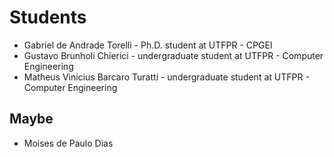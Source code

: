 # Students

- Gabriel de Andrade Torelli - Ph.D. student at UTFPR - CPGEI
- Gustavo Brunholi Chierici - undergraduate student at UTFPR - Computer Engineering
- Matheus Vinicius Barcaro Turatti - undergraduate student at UTFPR - Computer Engineering



## Maybe
- Moises de Paulo Dias
